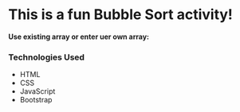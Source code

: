 # This is a fun Bubble Sort activity!

**Use existing array or enter uer own array:**


 
 ### Technologies Used
- HTML
- CSS
- JavaScript
- Bootstrap